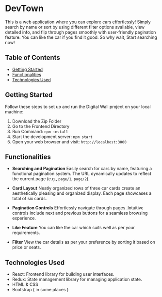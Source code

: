 # DevTown

This is a web application where you can explore cars effortlessly! Simply search by name or sort by using different filter options available, view detailed info, and flip through pages smoothly with user-friendly pagination feature. You can like the car if you find it good. So why wait, Start searching now!

## Table of Contents

- [Getting Started](#getting-started)
- [Functionalities](#basic-functionalities)
- [Technologies Used](#technologies-used)

## Getting Started

Follow these steps to set up and run the Digital Wall project on your local machine:

1. Download the Zip Folder
2. Go to the Frontend Directory
3. Run Command: `npm install`
4. Start the development server: `npm start`
5. Open your web browser and visit: `http://localhost:3000`

## Functionalities

- **Searching and Pagination**
  Easily search for cars by name, featuring a functional pagination system. The URL dynamically updates to reflect the current page (e.g., `page/1`, `page/2`).

- **Card Layout**
  Neatly organized rows of three car cards create an aesthetically pleasing and organized display. Each page showcases a total of six cards.

- **Pagination Controls**
  Effortlessly navigate through pages .Intuitive controls include next and previous buttons for a seamless browsing experience.

- **Like Feature**
  You can like the car which suits well as per your requirements.

- **Filter**
  View the car details as per your preference by sorting it based on price or seats.

## Technologies Used

- React: Frontend library for building user interfaces.
- Redux: State management library for managing application state.
- HTML & CSS
- Bootstrap ( in some places )
